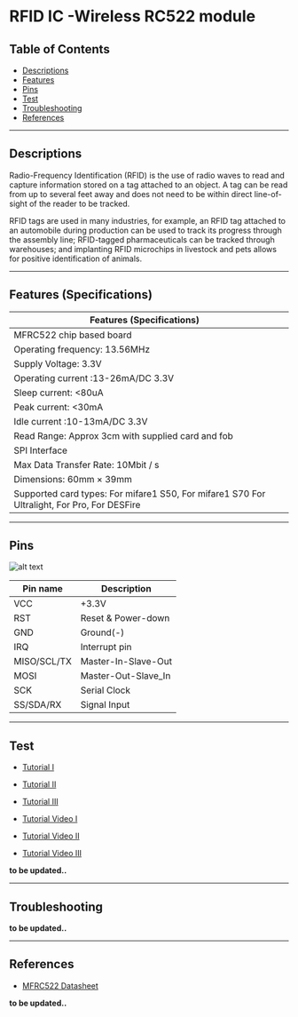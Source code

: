 # RFID IC -Wireless RC522 module

## Table of Contents

-   [Descriptions](#descriptions)
-   [Features](#features)
-   [Pins](#pins)
-   [Test](#test)
-   [Troubleshooting](#troubleshooting)
-   [References](#references)

---

## Descriptions

Radio-Frequency Identification (RFID) is the use of radio waves to read and capture information stored on a tag attached to an object. A tag can be read from up to several feet away and does not need to be within direct line-of-sight of the reader to be tracked.

RFID tags are used in many industries, for example, an RFID tag attached to an automobile during production can be used to track its progress through the assembly line; RFID-tagged pharmaceuticals can be tracked through warehouses; and implanting RFID microchips in livestock and pets allows for positive identification of animals.

---

## Features (Specifications)

| Features (Specifications)                                                                   |     |
| ------------------------------------------------------------------------------------------- | --- |
| MFRC522 chip based board                                                                    |
| Operating frequency: 13.56MHz                                                               |
| Supply Voltage: 3.3V                                                                        |
| Operating current :13-26mA/DC 3.3V                                                          |
| Sleep current: <80uA                                                                        |
| Peak current: <30mA                                                                         |
| Idle current :10-13mA/DC 3.3V                                                               |
| Read Range: Approx 3cm with supplied card and fob                                           |
| SPI Interface                                                                               |
| Max Data Transfer Rate: 10Mbit / s                                                          |
| Dimensions: 60mm × 39mm                                                                     |
| Supported card types: For mifare1 S50, For mifare1 S70 For Ultralight, For Pro, For DESFire |

---

## Pins

![alt text](https://bit.ly/3mFE51b 'RFID')

| Pin name    | Description         |
| ----------- | ------------------- |
| VCC         | +3.3V               |
| RST         | Reset & Power-down  |
| GND         | Ground(-)           |
| IRQ         | Interrupt pin       |
| MISO/SCL/TX | Master-In-Slave-Out |
| MOSI        | Master-Out-Slave_In |
| SCK         | Serial Clock        |
| SS/SDA/RX   | Signal Input        |

---

## Test

-   [Tutorial I](https://bit.ly/3a5F1a6)
-   [Tutorial II](https://bit.ly/3dUvlAk)
-   [Tutorial III](https://bit.ly/2RxK0tB)

-   [Tutorial Video I](https://youtu.be/TABJ7_yw_CI)
-   [Tutorial Video II](https://youtu.be/DNzznXdE6jY)
-   [Tutorial Video III](https://youtu.be/MA3hWp2efZ8)

**to be updated..**

---

## Troubleshooting

**to be updated..**

---

## References

-   [MFRC522 Datasheet](https://bit.ly/2PYid55)

**to be updated..**

